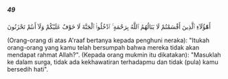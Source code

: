 ##### 49

<span class="ayah">أَهَٰٓؤُلَآءِ ٱلَّذِينَ أَقْسَمْتُمْ لَا يَنَالُهُمُ ٱللَّهُ بِرَحْمَةٍ ۚ ٱدْخُلُوا۟ ٱلْجَنَّةَ لَا خَوْفٌ عَلَيْكُمْ وَلَآ أَنتُمْ تَحْزَنُونَ</span>

<span class="ayah_translation">(Orang-orang di atas A'raaf bertanya kepada penghuni neraka): "Itukah orang-orang yang kamu telah bersumpah bahwa mereka tidak akan mendapat rahmat Allah?". (Kepada orang mukmin itu dikatakan): "Masuklah ke dalam surga, tidak ada kekhawatiran terhadapmu dan tidak (pula) kamu bersedih hati".</span>
